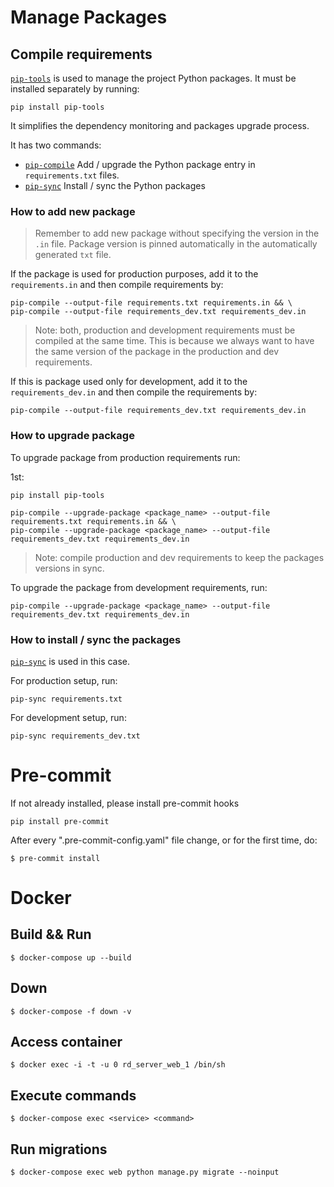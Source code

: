 # Manage Packages

## Compile requirements
[`pip-tools`](https://github.com/jazzband/pip-tools) is used to manage the project
Python packages. It must be installed separately by running:

```shell
pip install pip-tools
```

It simplifies the dependency monitoring and packages upgrade process.

It has two commands:
 - [`pip-compile`](https://github.com/jazzband/pip-tools#example-usage-for-pip-compile)
 Add / upgrade the Python package entry in `requirements.txt` files.
 - [`pip-sync`](https://github.com/jazzband/pip-tools#example-usage-for-pip-sync)
 Install / sync the Python packages

### How to add new package
> Remember to add new package without specifying the version in the `.in` file.
Package version is pinned automatically in the automatically generated `txt` file.

If the package is used for production purposes, add it to the `requirements.in` and
then compile requirements by:

```shell
pip-compile --output-file requirements.txt requirements.in && \
pip-compile --output-file requirements_dev.txt requirements_dev.in
```

> Note: both, production and development requirements must be compiled at the same time.
This is because we always want to have the same version of the package in the
production and dev requirements.

If this is package used only for development, add it to the `requirements_dev.in`
and then compile the requirements by:

```shell
pip-compile --output-file requirements_dev.txt requirements_dev.in
```

### How to upgrade package

To upgrade package from production requirements run:

1st:
```shell
pip install pip-tools
```

```shell
pip-compile --upgrade-package <package_name> --output-file requirements.txt requirements.in && \
pip-compile --upgrade-package <package_name> --output-file requirements_dev.txt requirements_dev.in
```

> Note: compile production and dev requirements to keep the packages versions in sync.

To upgrade the package from development requirements, run:

```shell
pip-compile --upgrade-package <package_name> --output-file requirements_dev.txt requirements_dev.in
```

### How to install / sync the packages

[`pip-sync`](https://github.com/jazzband/pip-tools#example-usage-for-pip-sync) is used in this case.

For production setup, run:

```shell
pip-sync requirements.txt
```

For development setup, run:

```shell
pip-sync requirements_dev.txt
```

# Pre-commit

If not already installed, please install pre-commit hooks
```shell
pip install pre-commit
```

After every ".pre-commit-config.yaml" file change, or for the first time, do:
```shell
$ pre-commit install
```

# Docker

## Build && Run
```shell
$ docker-compose up --build
```

## Down
```shell
$ docker-compose -f down -v
```

## Access container
```shell
$ docker exec -i -t -u 0 rd_server_web_1 /bin/sh
```

## Execute commands
```shell
$ docker-compose exec <service> <command>
```

## Run migrations
```shell
$ docker-compose exec web python manage.py migrate --noinput
```

